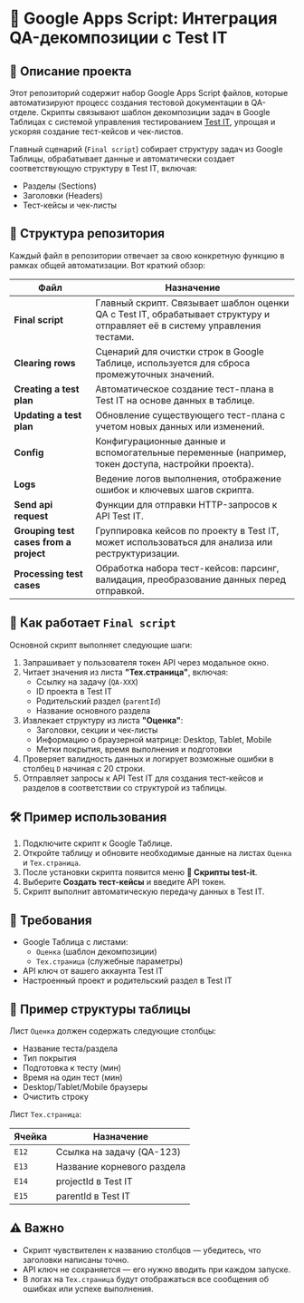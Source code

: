 # 🧩 Google Apps Script: Интеграция QA-декомпозиции с Test IT

## 📌 Описание проекта

Этот репозиторий содержит набор Google Apps Script файлов, которые автоматизируют процесс создания тестовой документации в QA-отделе. Скрипты связывают шаблон декомпозиции задач в Google Таблицах с системой управления тестированием [Test IT](https://testit.software/), упрощая и ускоряя создание тест-кейсов и чек-листов.

Главный сценарий (`Final script`) собирает структуру задач из Google Таблицы, обрабатывает данные и автоматически создает соответствующую структуру в Test IT, включая:

- Разделы (Sections)
- Заголовки (Headers)
- Тест-кейсы и чек-листы

## 📂 Структура репозитория

Каждый файл в репозитории отвечает за свою конкретную функцию в рамках общей автоматизации. Вот краткий обзор:

| Файл                        | Назначение |
|-----------------------------|------------|
| **Final script**            | Главный скрипт. Связывает шаблон оценки QA с Test IT, обрабатывает структуру и отправляет её в систему управления тестами. |
| **Clearing rows**           | Сценарий для очистки строк в Google Таблице, используется для сброса промежуточных значений. |
| **Creating a test plan**    | Автоматическое создание тест-плана в Test IT на основе данных в таблице. |
| **Updating a test plan**    | Обновление существующего тест-плана с учетом новых данных или изменений. |
| **Config**                  | Конфигурационные данные и вспомогательные переменные (например, токен доступа, настройки проекта). |
| **Logs**                    | Ведение логов выполнения, отображение ошибок и ключевых шагов скрипта. |
| **Send api request**        | Функции для отправки HTTP-запросов к API Test IT. |
| **Grouping test cases from a project** | Группировка кейсов по проекту в Test IT, может использоваться для анализа или реструктуризации. |
| **Processing test cases**   | Обработка набора тест-кейсов: парсинг, валидация, преобразование данных перед отправкой. |

## 🧠 Как работает `Final script`

Основной скрипт выполняет следующие шаги:

1. Запрашивает у пользователя токен API через модальное окно.
2. Читает значения из листа **"Тех.страница"**, включая:
   - Ссылку на задачу (`QA-XXX`)
   - ID проекта в Test IT
   - Родительский раздел (`parentId`)
   - Название основного раздела
3. Извлекает структуру из листа **"Оценка"**:
   - Заголовки, секции и чек-листы
   - Информацию о браузерной матрице: Desktop, Tablet, Mobile
   - Метки покрытия, время выполнения и подготовки
4. Проверяет валидность данных и логирует возможные ошибки в столбец `D` начиная с 20 строки.
5. Отправляет запросы к API Test IT для создания тест-кейсов и разделов в соответствии со структурой из таблицы.

## 🛠 Пример использования

1. Подключите скрипт к Google Таблице.
2. Откройте таблицу и обновите необходимые данные на листах `Оценка` и `Тех.страница`.
3. После установки скрипта появится меню **📜 Скрипты test-it**.
4. Выберите **Создать тест-кейсы** и введите API токен.
5. Скрипт выполнит автоматическую передачу данных в Test IT.

## 📎 Требования

- Google Таблица с листами:
  - `Оценка` (шаблон декомпозиции)
  - `Тех.страница` (служебные параметры)
- API ключ от вашего аккаунта Test IT
- Настроенный проект и родительский раздел в Test IT

## 📌 Пример структуры таблицы

Лист `Оценка` должен содержать следующие столбцы:

- Название теста/раздела
- Тип покрытия
- Подготовка к тесту (мин)
- Время на один тест (мин)
- Desktop/Tablet/Mobile браузеры
- Очистить строку

Лист `Тех.страница`:

| Ячейка     | Назначение                 |
|------------|----------------------------|
| `E12`      | Ссылка на задачу (QA-123)  |
| `E13`      | Название корневого раздела |
| `E14`      | projectId в Test IT        |
| `E15`      | parentId в Test IT         |

## ⚠️ Важно

- Скрипт чувствителен к названию столбцов — убедитесь, что заголовки написаны точно.
- API ключ не сохраняется — его нужно вводить при каждом запуске.
- В логах на `Тех.страница` будут отображаться все сообщения об ошибках или успехе выполнения.